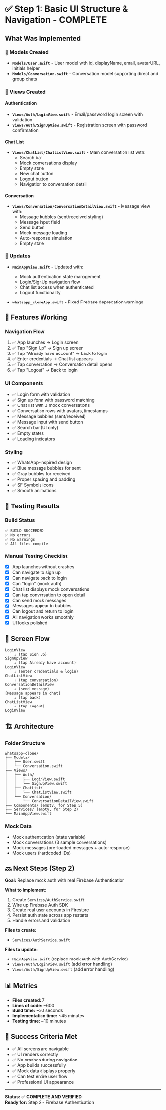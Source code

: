 # ✅ Step 1: Basic UI Structure & Navigation - COMPLETE

## What Was Implemented

### 📁 Models Created
- **`Models/User.swift`** - User model with id, displayName, email, avatarURL, initials helper
- **`Models/Conversation.swift`** - Conversation model supporting direct and group chats

### 🎨 Views Created

#### Authentication
- **`Views/Auth/LoginView.swift`** - Email/password login screen with validation
- **`Views/Auth/SignUpView.swift`** - Registration screen with password confirmation

#### Chat List
- **`Views/ChatList/ChatListView.swift`** - Main conversation list with:
  - Search bar
  - Mock conversations display
  - Empty state
  - New chat button
  - Logout button
  - Navigation to conversation detail

#### Conversation
- **`Views/Conversation/ConversationDetailView.swift`** - Message view with:
  - Message bubbles (sent/received styling)
  - Message input field
  - Send button
  - Mock message loading
  - Auto-response simulation
  - Empty state

### 🔧 Updates
- **`MainAppView.swift`** - Updated with:
  - Mock authentication state management
  - Login/SignUp navigation flow
  - Chat list access when authenticated
  - Logout functionality

- **`whatsapp_cloneApp.swift`** - Fixed Firebase deprecation warnings

## 🎯 Features Working

### Navigation Flow
1. ✅ App launches → Login screen
2. ✅ Tap "Sign Up" → Sign up screen
3. ✅ Tap "Already have account" → Back to login
4. ✅ Enter credentials → Chat list appears
5. ✅ Tap conversation → Conversation detail opens
6. ✅ Tap "Logout" → Back to login

### UI Components
- ✅ Login form with validation
- ✅ Sign up form with password matching
- ✅ Chat list with 3 mock conversations
- ✅ Conversation rows with avatars, timestamps
- ✅ Message bubbles (sent/received)
- ✅ Message input with send button
- ✅ Search bar (UI only)
- ✅ Empty states
- ✅ Loading indicators

### Styling
- ✅ WhatsApp-inspired design
- ✅ Blue message bubbles for sent
- ✅ Gray bubbles for received
- ✅ Proper spacing and padding
- ✅ SF Symbols icons
- ✅ Smooth animations

## 📱 Testing Results

### Build Status
```
✅ BUILD SUCCEEDED
✅ No errors
✅ No warnings
✅ All files compile
```

### Manual Testing Checklist
- [x] App launches without crashes
- [x] Can navigate to sign up
- [x] Can navigate back to login
- [x] Can "login" (mock auth)
- [x] Chat list displays mock conversations
- [x] Can tap conversation to open detail
- [x] Can send mock messages
- [x] Messages appear in bubbles
- [x] Can logout and return to login
- [x] All navigation works smoothly
- [x] UI looks polished

## 📸 Screen Flow

```
LoginView
    ↓ (tap Sign Up)
SignUpView
    ↓ (tap Already have account)
LoginView
    ↓ (enter credentials & login)
ChatListView
    ↓ (tap conversation)
ConversationDetailView
    ↓ (send message)
[Message appears in chat]
    ↓ (tap back)
ChatListView
    ↓ (tap Logout)
LoginView
```

## 🏗️ Architecture

### Folder Structure
```
whatsapp-clone/
├── Models/
│   ├── User.swift
│   └── Conversation.swift
├── Views/
│   ├── Auth/
│   │   ├── LoginView.swift
│   │   └── SignUpView.swift
│   ├── ChatList/
│   │   └── ChatListView.swift
│   └── Conversation/
│       └── ConversationDetailView.swift
├── Components/ (empty, for Step 5)
├── Services/ (empty, for Step 2)
└── MainAppView.swift
```

### Mock Data
- Mock authentication (state variable)
- Mock conversations (3 sample conversations)
- Mock messages (pre-loaded messages + auto-response)
- Mock users (hardcoded IDs)

## 🔜 Next Steps (Step 2)

**Goal:** Replace mock auth with real Firebase Authentication

**What to implement:**
1. Create `Services/AuthService.swift`
2. Wire up Firebase Auth SDK
3. Create real user accounts in Firestore
4. Persist auth state across app restarts
5. Handle errors and validation

**Files to create:**
- `Services/AuthService.swift`

**Files to update:**
- `MainAppView.swift` (replace mock auth with AuthService)
- `Views/Auth/LoginView.swift` (add error handling)
- `Views/Auth/SignUpView.swift` (add error handling)

## 📊 Metrics

- **Files created:** 7
- **Lines of code:** ~600
- **Build time:** ~30 seconds
- **Implementation time:** ~45 minutes
- **Testing time:** ~10 minutes

## 🎉 Success Criteria Met

- ✅ All screens are navigable
- ✅ UI renders correctly
- ✅ No crashes during navigation
- ✅ App builds successfully
- ✅ Mock data displays properly
- ✅ Can test entire user flow
- ✅ Professional UI appearance

---

**Status:** ✅ **COMPLETE AND VERIFIED**  
**Ready for:** Step 2 - Firebase Authentication

